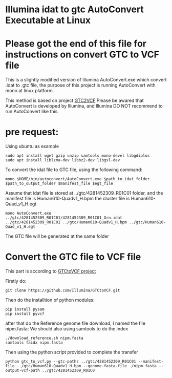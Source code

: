 
Illumina idat to gtc AutoConvert Executable at Linux 
======

Please got the end of this file for instructions on convert GTC to VCF file 
=====
This is a slightly modified version of Illumina AutoConvert.exe which convert .idat to .gtc file, the purpose of this project is running AutoConvert with mono at linux platform. 

This method is based on project <a href="https://support.illumina.com/downloads.html">GTC2VCF</a>
Please be awared that AutoConvert is developed by Illumina, and Illumina DO NOT recommend to run AutoConvert like this.

pre request:
=====

Using ubuntu as example
```
sudo apt install wget gzip unzip samtools mono-devel libgdiplus
sudo apt install liblzma-dev libbz2-dev libgsl-dev 
```
To convert the idat file to GTC file, using the following command:
```
mono $HOME/bin/autoconvert/AutoConvert.exe $path_to_idat_folder $path_to_output_folder $manifest_file $egt_file
```
Assume that idat file is stored at ../gtc/4281452309_R01C01 folder, and the manifest file is Human610-Quadv1_H.bpm the cluster file is Human610-Quad_v1_H.egt

```
mono AutoConvert.exe ../gtc/4281452309_R01C01/4281452309_R01C01_Grn.idat ../gtc/4281452309_R01C01 ../gtc/Human610-Quadv1_H.bpm ../gtc/Human610-Quad_v1_H.egt
```
The GTC file will be generated at the same folder 

Convert the GTC file to VCF file
======

This part is according to <a href="">GTCtoVCF project</a>  

Firstly do:

```
git clone https://github.com/Illumina/GTCtoVCF.git
```
Then do the installtion of python modules:

```
pip install pysam
pip install pyvcf

```
after that do the Reference genome file download, I named the file nipm.fasta:
We should also using samtools to do the index
```
./download_reference.sh nipm.fasta
samtools faidx nipm.fasta
```
Then using the python script provided to complete the transfer
```
python gtc_to_vcf.py --gtc-paths ../gtc/4281452309_R01C01 --manifest-file ../gtc/Human610-Quadv1_H.bpm --genome-fasta-file ./nipm.fasta --output-vcf-path ../gtc/4281452309_R01C0

```

